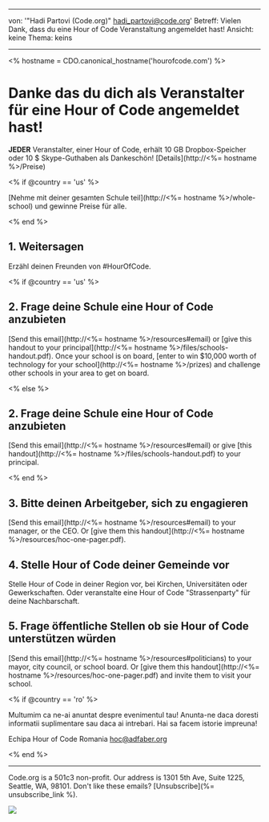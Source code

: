* * *

von: '"Hadi Partovi (Code.org)" [&#104;&#x61;&#x64;&#105;&#x5f;&#112;&#x61;&#x72;&#116;&#x6f;&#118;&#x69;&#x40;&#99;&#x6f;&#100;&#x65;&#x2e;&#111;&#x72;&#103;](&#109;&#x61;&#105;&#x6c;&#x74;&#111;&#x3a;&#104;&#x61;&#x64;&#105;&#x5f;&#112;&#x61;&#x72;&#116;&#x6f;&#118;&#x69;&#x40;&#99;&#x6f;&#100;&#x65;&#x2e;&#111;&#x72;&#103;)' Betreff: Vielen Dank, dass du eine Hour of Code Veranstaltung angemeldet hast! Ansicht: keine Thema: keins

* * *

<% hostname = CDO.canonical_hostname('hourofcode.com') %>

# Danke das du dich als Veranstalter für eine Hour of Code angemeldet hast!

**JEDER** Veranstalter, einer Hour of Code, erhält 10 GB Dropbox-Speicher oder 10 $ Skype-Guthaben als Dankeschön! [Details](http://<%= hostname %>/Preise)

<% if @country == 'us' %>

[Nehme mit deiner gesamten Schule teil](http://<%= hostname %>/whole-school) und gewinne Preise für alle.

<% end %>

## 1. Weitersagen

Erzähl deinen Freunden von #HourOfCode.

<% if @country == 'us' %>

## 2. Frage deine Schule eine Hour of Code anzubieten

[Send this email](http://<%= hostname %>/resources#email) or [give this handout to your principal](http://<%= hostname %>/files/schools-handout.pdf). Once your school is on board, [enter to win $10,000 worth of technology for your school](http://<%= hostname %>/prizes) and challenge other schools in your area to get on board.

<% else %>

## 2. Frage deine Schule eine Hour of Code anzubieten

[Send this email](http://<%= hostname %>/resources#email) or give [this handout](http://<%= hostname %>/files/schools-handout.pdf) to your principal.

<% end %>

## 3. Bitte deinen Arbeitgeber, sich zu engagieren

[Send this email](http://<%= hostname %>/resources#email) to your manager, or the CEO. Or [give them this handout](http://<%= hostname %>/resources/hoc-one-pager.pdf).

## 4. Stelle Hour of Code deiner Gemeinde vor

Stelle Hour of Code in deiner Region vor, bei Kirchen, Universitäten oder Gewerkschaften. Oder veranstalte eine Hour of Code "Strassenparty" für deine Nachbarschaft.

## 5. Frage öffentliche Stellen ob sie Hour of Code unterstützen würden

[Send this email](http://<%= hostname %>/resources#politicians) to your mayor, city council, or school board. Or [give them this handout](http://<%= hostname %>/resources/hoc-one-pager.pdf) and invite them to visit your school.

<% if @country == 'ro' %>

Multumim ca ne-ai anuntat despre evenimentul tau! Anunta-ne daca doresti informatii suplimentare sau daca ai intrebari. Hai sa facem istorie impreuna!

Echipa Hour of Code Romania hoc@adfaber.org

<% end %>

* * *

Code.org is a 501c3 non-profit. Our address is 1301 5th Ave, Suite 1225, Seattle, WA, 98101. Don't like these emails? [Unsubscribe](%= unsubscribe_link %).

![](<%= tracking_pixel %>)